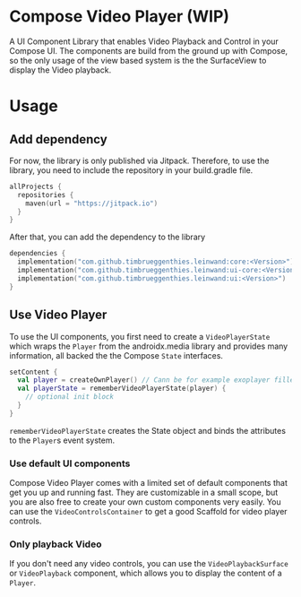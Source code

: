 # Compose Video Player (WIP)

A UI Component Library that enables Video Playback and Control in your Compose UI. The components are build from the ground up with Compose, so the only usage of the view based system is the the SurfaceView to display the Video playback.


# Usage

## Add dependency
For now, the library is only published via Jitpack. Therefore, to use the library, you need to include the repository in your build.gradle file.
```kotlin
allProjects {
  repositories {
    maven(url = "https://jitpack.io")  
  }
}
```
After that, you can add the dependency to the library
```kotlin
dependencies {
  implementation("com.github.timbrueggenthies.leinwand:core:<Version>")     // VideoPlayerState, can be used with completely custom UI
  implementation("com.github.timbrueggenthies.leinwand:ui-core:<Version>")  // Basic UI components, like a surface to play video
  implementation("com.github.timbrueggenthies.leinwand:ui:<Version>")       // Default UI components for video controls
}
```
## Use Video Player
To use the UI components, you first need to create a `VideoPlayerState` which wraps the `Player` from the androidx.media library and provides many information, all backed the the Compose `State` interfaces.
```kotlin
setContent {
  val player = createOwnPlayer() // Cann be for example exoplayer filled with media items
  val playerState = rememberVideoPlayerState(player) { 
    // optional init block
  }
}
```
`rememberVideoPlayerState` creates the State object and binds the attributes to the `Player`s event system.

### Use default UI components
Compose Video Player comes with a limited set of default components that get you up and running fast. They are customizable in a small scope, but you are
also free to create your own custom components very easily.
You can use the `VideoControlsContainer` to get a good Scaffold for video player controls.

### Only playback Video
If you don't need any video controls, you can use the `VideoPlaybackSurface` or `VideoPlayback` component, which allows you to display the content of a `Player`.

